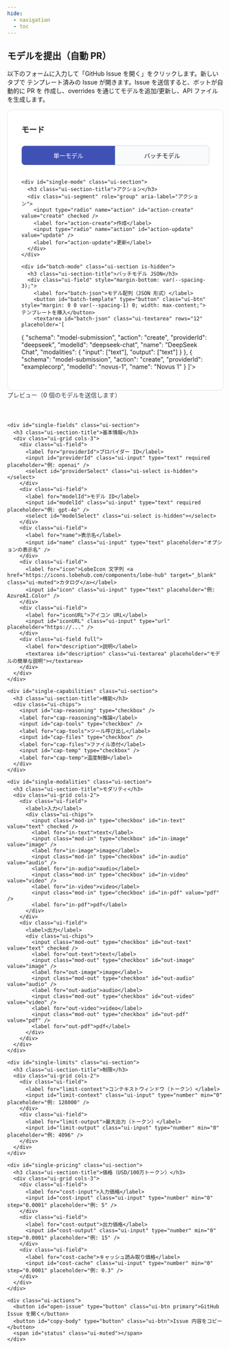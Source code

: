 ```yaml
---
hide:
  - navigation
  - toc
---
```


## モデルを提出（自動 PR）

以下のフォームに入力して「GitHub Issue を開く」をクリックします。新しいタブで
テンプレート済みの Issue が開きます。Issue を送信すると、ボットが自動的に PR を
作成し、overrides を通じてモデルを追加/更新し、API ファイルを生成します。

<style>
  /* 8px デザインシステム */
  :root {
    --spacing-1: 8px;   /* 基本間隔 */
    --spacing-2: 16px;  /* 小間隔 */
    --spacing-3: 24px;  /* 中間隔 */
    --spacing-4: 32px;  /* 大間隔 */
    --radius-sm: 8px;   /* 小角丸 */
    --radius-md: 12px;  /* 中角丸 */
    --shadow-sm: 0 1px 2px 0 rgba(0,0,0,0.05);
    --shadow-md: 0 4px 6px -1px rgba(0,0,0,0.1), 0 2px 4px -1px rgba(0,0,0,0.06);
  }

  /* カードコンテナ */
  .ui-card {
    background: var(--md-default-bg-color, #fff);
    border: 1px solid var(--md-default-fg-color--lightest, #e5e7eb);
    border-radius: var(--radius-md);
    padding: var(--spacing-4);
    box-shadow: var(--shadow-sm);
    max-width: 896px;
    margin: 0 auto;
  }

  /* タイトルスタイル */
  .ui-section {
    margin-bottom: var(--spacing-4);
  }
  .ui-section:last-child {
    margin-bottom: 0;
  }
  .ui-section-title {
    font-size: 18px;
    font-weight: 600;
    color: var(--md-default-fg-color, #1f2937);
    margin: 0 0 var(--spacing-2) 0;
    padding-bottom: var(--spacing-1);
    border-bottom: 1px solid var(--md-default-fg-color--lightest, #f3f4f6);
  }

  /* グリッドレイアウト */
  .ui-grid {
    display: grid;
    gap: var(--spacing-2);
  }
  .ui-grid.cols-2 {
    grid-template-columns: 1fr;
  }
  .ui-grid.cols-3 {
    grid-template-columns: 1fr;
  }
  @media (min-width: 640px) {
    .ui-grid.cols-2 {
      grid-template-columns: repeat(2, 1fr);
    }
    .ui-grid.cols-3 {
      grid-template-columns: repeat(2, 1fr);
    }
  }
  @media (min-width: 1024px) {
    .ui-grid.cols-3 {
      grid-template-columns: repeat(3, 1fr);
    }
  }

  /* フォームフィールド */
  .ui-field {
    display: flex;
    flex-direction: column;
  }
  .ui-field.full {
    grid-column: 1 / -1;
  }
  .ui-field label {
    font-size: 14px;
    font-weight: 500;
    color: var(--md-default-fg-color, #374151);
    margin-bottom: var(--spacing-1);
  }

  /* 入力スタイル */
  .ui-input,
  .ui-textarea,
  .ui-select {
    width: 100%;
    padding: 12px 16px;
    border: 1px solid var(--md-default-fg-color--lightest, #d1d5db);
    background: var(--md-default-bg-color, #fff);
    border-radius: var(--radius-sm);
    font: inherit;
    font-size: 14px;
    transition: all 0.2s ease;
  }
  .ui-input:focus,
  .ui-textarea:focus,
  .ui-select:focus {
    outline: none;
    border-color: var(--md-primary-fg-color, #4051b5);
    box-shadow: 0 0 0 3px rgba(64, 81, 181, 0.1);
  }
  .ui-textarea {
    min-height: 96px;
    resize: vertical;
    font-family: inherit;
  }
  .is-hidden { display: none !important; }

  /* チップコンポーネント */
  .ui-chips {
    display: grid;
    gap: var(--spacing-1);
    grid-template-columns: repeat(auto-fit, minmax(80px, max-content));
  }
  .ui-chips input {
    position: absolute;
    opacity: 0;
    pointer-events: none;
  }
  .ui-chips label {
    display: flex;
    align-items: center;
    justify-content: center;
    padding: var(--spacing-1) 12px;
    border: 1px solid var(--md-default-fg-color--lightest, #d1d5db);
    background: var(--md-default-bg-color, #fff);
    border-radius: var(--radius-sm);
    font-size: 13px;
    font-weight: 500;
    cursor: pointer;
    user-select: none;
    transition: all 0.2s ease;
    text-align: center;
  }
  .ui-chips label:hover {
    border-color: var(--md-primary-fg-color, #4051b5);
    background: var(--md-code-bg-color, #f8fafc);
  }
  .ui-chips input:checked + label {
    background: var(--md-primary-fg-color, #4051b5);
    color: #fff;
    border-color: var(--md-primary-fg-color, #4051b5);
  }

  /* セグメント制御 */
  .ui-segment {
    display: grid;
    grid-template-columns: repeat(2, 1fr);
    border: 1px solid var(--md-default-fg-color--lightest, #d1d5db);
    border-radius: var(--radius-sm);
    overflow: hidden;
    background: var(--md-code-bg-color, #f8fafc);
  }
  .ui-segment input {
    position: absolute;
    opacity: 0;
    pointer-events: none;
  }
  .ui-segment label {
    padding: 12px 16px;
    font-size: 14px;
    font-weight: 500;
    text-align: center;
    cursor: pointer;
    transition: all 0.2s ease;
    border-right: 1px solid var(--md-default-fg-color--lightest, #d1d5db);
  }
  .ui-segment label:last-child {
    border-right: none;
  }
  .ui-segment input:checked + label {
    background: var(--md-primary-fg-color, #4051b5);
    color: #fff;
  }

  /* ボタングループ */
  .ui-actions {
    display: grid;
    grid-auto-flow: column;
    grid-auto-columns: max-content;
    gap: 12px;
    align-items: center;
    padding-top: var(--spacing-3);
    border-top: 1px solid var(--md-default-fg-color--lightest, #f3f4f6);
  }
  .ui-btn {
    appearance: none;
    display: inline-flex;
    align-items: center;
    justify-content: center;
    padding: 12px 20px;
    border: 1px solid var(--md-default-fg-color--lightest, #d1d5db);
    background: var(--md-default-bg-color, #fff);
    color: var(--md-default-fg-color, #374151);
    border-radius: var(--radius-sm);
    font-size: 14px;
    font-weight: 500;
    cursor: pointer;
    transition: all 0.2s ease;
    text-decoration: none;
  }
  .ui-btn:hover {
    background: var(--md-code-bg-color, #f8fafc);
    border-color: var(--md-primary-fg-color, #4051b5);
  }
  .ui-btn.primary {
    background: var(--md-primary-fg-color, #4051b5);
    color: #fff;
    border-color: var(--md-primary-fg-color, #4051b5);
  }
  .ui-btn.primary:hover {
    background: var(--md-primary-fg-color, #3648a0);
  }
  .ui-muted {
    font-size: 13px;
    color: var(--md-default-fg-color--light, #6b7280);
  }
</style>

<div id="model-submit" data-repo="basellm/llm-metadata">
  <form onsubmit="return false" class="ui-card">
    <div class="ui-section">
      <h3 class="ui-section-title">モード</h3>
      <div class="ui-segment" role="group" aria-label="モード">
        <input type="radio" name="mode" id="mode-single" value="single" checked />
        <label for="mode-single">単一モデル</label>
        <input type="radio" name="mode" id="mode-batch" value="batch" />
        <label for="mode-batch">バッチモデル</label>
      </div>
    </div>

    <div id="single-mode" class="ui-section">
      <h3 class="ui-section-title">アクション</h3>
      <div class="ui-segment" role="group" aria-label="アクション">
        <input type="radio" name="action" id="action-create" value="create" checked />
        <label for="action-create">作成</label>
        <input type="radio" name="action" id="action-update" value="update" />
        <label for="action-update">更新</label>
      </div>
    </div>

    <div id="batch-mode" class="ui-section is-hidden">
      <h3 class="ui-section-title">バッチモデル JSON</h3>
      <div class="ui-field" style="margin-bottom: var(--spacing-3);">
        <label for="batch-json">モデル配列（JSON 形式）</label>
        <button id="batch-template" type="button" class="ui-btn" style="margin: 0 0 var(--spacing-1) 0; width: max-content;">テンプレートを挿入</button>
        <textarea id="batch-json" class="ui-textarea" rows="12" placeholder='[
  {
    "schema": "model-submission",
    "action": "create",
    "providerId": "deepseek",
    "modelId": "deepseek-chat",
    "name": "DeepSeek Chat",
    "modalities": { "input": ["text"], "output": ["text"] }
  },
  {
    "schema": "model-submission", 
    "action": "create",
    "providerId": "examplecorp",
    "modelId": "novus-1",
    "name": "Novus 1"
  }
]'></textarea>
      </div>
      <div id="batch-preview" class="ui-field">
        <label>プレビュー（<span id="batch-count">0</span> 個のモデルを送信します）</label>
        <div id="batch-list" class="ui-muted" style="font-size: 12px; max-height: 200px; overflow-y: auto; border: 1px solid var(--md-default-fg-color--lightest); border-radius: var(--radius-sm); padding: var(--spacing-2);"></div>
      </div>
    </div>

    <div id="single-fields" class="ui-section">
      <h3 class="ui-section-title">基本情報</h3>
      <div class="ui-grid cols-3">
        <div class="ui-field">
          <label for="providerId">プロバイダー ID</label>
          <input id="providerId" class="ui-input" type="text" required placeholder="例: openai" />
          <select id="providerSelect" class="ui-select is-hidden"></select>
        </div>
        <div class="ui-field">
          <label for="modelId">モデル ID</label>
          <input id="modelId" class="ui-input" type="text" required placeholder="例: gpt-4o" />
          <select id="modelSelect" class="ui-select is-hidden"></select>
        </div>
        <div class="ui-field">
          <label for="name">表示名</label>
          <input id="name" class="ui-input" type="text" placeholder="オプションの表示名" />
        </div>
        <div class="ui-field">
          <label for="icon">LobeIcon 文字列 <a href="https://icons.lobehub.com/components/lobe-hub" target="_blank" class="ui-muted">カタログ</a></label>
          <input id="icon" class="ui-input" type="text" placeholder="例: AzureAI.Color" />
        </div>
        <div class="ui-field">
          <label for="iconURL">アイコン URL</label>
          <input id="iconURL" class="ui-input" type="url" placeholder="https://..." />
        </div>
        <div class="ui-field full">
          <label for="description">説明</label>
          <textarea id="description" class="ui-textarea" placeholder="モデルの簡単な説明"></textarea>
        </div>
      </div>
    </div>

    <div id="single-capabilities" class="ui-section">
      <h3 class="ui-section-title">機能</h3>
      <div class="ui-chips">
        <input id="cap-reasoning" type="checkbox" />
        <label for="cap-reasoning">推論</label>
        <input id="cap-tools" type="checkbox" />
        <label for="cap-tools">ツール呼び出し</label>
        <input id="cap-files" type="checkbox" />
        <label for="cap-files">ファイル添付</label>
        <input id="cap-temp" type="checkbox" />
        <label for="cap-temp">温度制御</label>
      </div>
    </div>

    <div id="single-modalities" class="ui-section">
      <h3 class="ui-section-title">モダリティ</h3>
      <div class="ui-grid cols-2">
        <div class="ui-field">
          <label>入力</label>
          <div class="ui-chips">
            <input class="mod-in" type="checkbox" id="in-text" value="text" checked />
            <label for="in-text">text</label>
            <input class="mod-in" type="checkbox" id="in-image" value="image" />
            <label for="in-image">image</label>
            <input class="mod-in" type="checkbox" id="in-audio" value="audio" />
            <label for="in-audio">audio</label>
            <input class="mod-in" type="checkbox" id="in-video" value="video" />
            <label for="in-video">video</label>
            <input class="mod-in" type="checkbox" id="in-pdf" value="pdf" />
            <label for="in-pdf">pdf</label>
          </div>
        </div>
        <div class="ui-field">
          <label>出力</label>
          <div class="ui-chips">
            <input class="mod-out" type="checkbox" id="out-text" value="text" checked />
            <label for="out-text">text</label>
            <input class="mod-out" type="checkbox" id="out-image" value="image" />
            <label for="out-image">image</label>
            <input class="mod-out" type="checkbox" id="out-audio" value="audio" />
            <label for="out-audio">audio</label>
            <input class="mod-out" type="checkbox" id="out-video" value="video" />
            <label for="out-video">video</label>
            <input class="mod-out" type="checkbox" id="out-pdf" value="pdf" />
            <label for="out-pdf">pdf</label>
          </div>
        </div>
      </div>
    </div>

    <div id="single-limits" class="ui-section">
      <h3 class="ui-section-title">制限</h3>
      <div class="ui-grid cols-2">
        <div class="ui-field">
          <label for="limit-context">コンテキストウィンドウ（トークン）</label>
          <input id="limit-context" class="ui-input" type="number" min="0" placeholder="例: 128000" />
        </div>
        <div class="ui-field">
          <label for="limit-output">最大出力（トークン）</label>
          <input id="limit-output" class="ui-input" type="number" min="0" placeholder="例: 4096" />
        </div>
      </div>
    </div>

    <div id="single-pricing" class="ui-section">
      <h3 class="ui-section-title">価格（USD/100万トークン）</h3>
      <div class="ui-grid cols-3">
        <div class="ui-field">
          <label for="cost-input">入力価格</label>
          <input id="cost-input" class="ui-input" type="number" min="0" step="0.0001" placeholder="例: 5" />
        </div>
        <div class="ui-field">
          <label for="cost-output">出力価格</label>
          <input id="cost-output" class="ui-input" type="number" min="0" step="0.0001" placeholder="例: 15" />
        </div>
        <div class="ui-field">
          <label for="cost-cache">キャッシュ読み取り価格</label>
          <input id="cost-cache" class="ui-input" type="number" min="0" step="0.0001" placeholder="例: 0.3" />
        </div>
      </div>
    </div>

    <div class="ui-actions">
      <button id="open-issue" type="button" class="ui-btn primary">GitHub Issue を開く</button>
      <button id="copy-body" type="button" class="ui-btn">Issue 内容をコピー</button>
      <span id="status" class="ui-muted"></span>
    </div>
  </form>
</div>

<script>
  (function () {
    const root = document.getElementById('model-submit');
    const repo = root.getAttribute('data-repo') || 'basellm/llm-metadata';
    const API_BASE = (root.getAttribute('data-api') || 'https://basellm.github.io/llm-metadata/api').replace(/\/$/, '');

    function value(id) { return (document.getElementById(id)?.value || '').trim(); }
    function num(id) { const v = value(id); return v ? Number(v) : undefined; }
    function checked(id) { return !!document.getElementById(id)?.checked; }
    function gather(className) {
      return Array.from(document.querySelectorAll('.' + className))
        .filter(x => x.checked)
        .map(x => x.value);
    }

    function buildPayload() {
      const mode = document.querySelector('input[name="mode"]:checked')?.value || 'single';
      
      if (mode === 'batch') {
        try {
          const batchText = value('batch-json');
          if (!batchText) return [];
          const parsed = JSON.parse(batchText);
          return Array.isArray(parsed) ? parsed : [parsed];
        } catch (e) {
          console.error('Batch JSON parse error:', e);
          return [];
        }
      }
      
      const providerId = value('providerId') || undefined;
      const modelId = value('modelId') || undefined;
      const payload = {
        schema: 'model-submission',
        action: (document.querySelector('input[name="action"]:checked')?.value || 'create'),
        providerId, modelId,
        name: value('name') || undefined,
        description: value('description') || undefined,
        reasoning: checked('cap-reasoning') || undefined,
        tool_call: checked('cap-tools') || undefined,
        attachment: checked('cap-files') || undefined,
        temperature: checked('cap-temp') || undefined,
        icon: value('icon') || undefined,
        iconURL: value('iconURL') || undefined,
        modalities: { input: gather('mod-in'), output: gather('mod-out') },
        limit: { context: num('limit-context'), output: num('limit-output') },
        cost: { input: num('cost-input'), output: num('cost-output'), cache_read: num('cost-cache') },
      };
      const prune = (obj) => {
        if (!obj || typeof obj !== 'object') return obj;
        const out = Array.isArray(obj) ? [] : {};
        for (const [k, v] of Object.entries(obj)) {
          if (v === undefined || v === null) continue;
          if (typeof v === 'string' && v.trim() === '') continue;
          if (Array.isArray(v) && v.length === 0) continue;
          if (typeof v === 'object') {
            const pv = prune(v);
            if (pv === undefined || (typeof pv === 'object' && !Array.isArray(pv) && Object.keys(pv).length === 0)) continue;
            out[k] = pv;
          } else {
            out[k] = v;
          }
        }
        return out;
      };
      return prune(payload);
    }

    async function fetchJSON(url) {
      const res = await fetch(url, { cache: 'no-store' });
      if (!res.ok) throw new Error(`HTTP ${res.status}`);
      return res.json();
    }

    async function fetchFirstOk(urls) {
      for (const url of urls) {
        try { return await fetchJSON(url); } catch (_) {}
      }
      throw new Error('All fetch candidates failed');
    }

    function modelIdVariants(modelId) {
      const v = String(modelId || '');
      const underscore = v.replace(/:/g, '_');
      return Array.from(new Set([underscore, v].filter(Boolean)));
    }
    function normalizeId(id) {
      return String(id || '').replace(/:/g, '_');
    }

    async function loadProviders() {
      try {
        const data = await fetchJSON(`${API_BASE}/providers.json`).catch(() => fetchJSON(`${API_BASE}/newapi/vendors.json`));
        let list = [];
        if (Array.isArray(data)) list = data.map(x => x.id || x.name || x.providerId || x.key).filter(Boolean);
        else if (data && Array.isArray(data.providers)) list = data.providers.map(x => x.id || x.name || x.key).filter(Boolean);
        else list = Object.keys(data || {});
        const sel = document.getElementById('providerSelect');
        sel.innerHTML = '<option value="">プロバイダーを選択…</option>' + (list || []).sort().map(p => `<option value="${p}">${p}</option>`).join('');
      } catch (e) {
        console.error('loadProviders failed', e);
      }
    }

    async function loadModels(providerId) {
      try {
        if (!providerId) { document.getElementById('modelSelect').innerHTML = '<option value="">モデルを選択…</option>'; return; }
        let data = await fetchJSON(`${API_BASE}/providers/${encodeURIComponent(providerId)}.json`)
          .catch(() => fetchJSON(`${API_BASE}/i18n/ja/providers/${encodeURIComponent(providerId)}.json`));
        let models = [];
        if (Array.isArray(data?.models)) models = data.models.map(m => (typeof m === 'string' ? m : (m?.id || m?.modelId))).filter(Boolean);
        else if (data?.models && typeof data.models === 'object') models = Object.keys(data.models);
        if (!models.length) {
          const all = await fetchJSON(`${API_BASE}/newapi/models.json`).catch(() => fetchJSON(`${API_BASE}/i18n/ja/newapi/models.json`));
          if (Array.isArray(all)) models = all.filter(x => (x.providerId || x.provider || x.vendor) === providerId).map(x => x.id || x.modelId).filter(Boolean);
        }
        const sel = document.getElementById('modelSelect');
        sel.innerHTML = '<option value="">モデルを選択…</option>' + (models || []).filter(Boolean).sort().map(m => `<option value="${m}">${m}</option>`).join('');
      } catch (e) {
        console.error('loadModels failed', e);
      }
    }

    function setValue(id, val) {
      const el = document.getElementById(id);
      if (!el) return;
      if (val === undefined || val === null) return;
      const s = typeof val === 'string' ? val : String(val);
      if (s.trim() === '') return;
      el.value = s;
    }
    function setNumber(id, val) {
      if (val === undefined || val === null || isNaN(Number(val))) return;
      const el = document.getElementById(id);
      if (el) el.value = String(val);
    }
    function setChips(className, values) {
      if (!values || (Array.isArray(values) && values.length === 0)) return;
      const set = new Set((Array.isArray(values) ? values : [values]).map(v => String(v).toLowerCase()));
      Array.from(document.querySelectorAll('.' + className)).forEach((el) => {
        el.checked = set.has(String(el.value).toLowerCase());
      });
    }
    function pick(obj, keys) {
      for (const k of keys) {
        const parts = k.split('.');
        let cur = obj;
        let ok = true;
        for (const p of parts) {
          if (cur && Object.prototype.hasOwnProperty.call(cur, p)) cur = cur[p]; else { ok = false; break; }
        }
        if (ok && cur !== undefined && cur !== null) return cur;
      }
      return undefined;
    }
    async function loadModelDetail(providerId, modelId) {
      try {
        if (!providerId || !modelId) return;
        const variants = modelIdVariants(modelId);
        const encProv = encodeURIComponent(providerId);
        const candidateUrls = [];
        for (const v of variants) {
          const enc = encodeURIComponent(v);
          candidateUrls.push(
            `${API_BASE}/models/${encProv}/${enc}.json`,
            `${API_BASE}/i18n/ja/models/${encProv}/${enc}.json`
          );
        }
        let data = await fetchFirstOk(candidateUrls).catch(async () => {
          const all = await fetchFirstOk([
            `${API_BASE}/newapi/models.json`,
            `${API_BASE}/i18n/ja/newapi/models.json`,
          ]).catch(() => []);
          if (Array.isArray(all)) {
            const normVariants = new Set(variants.map(normalizeId));
            const found = all.find(x => (x.providerId || x.provider || x.vendor) === providerId && (normVariants.has(normalizeId(x.id)) || normVariants.has(normalizeId(x.modelId))));
            return found || {};
          }
          return {};
        });

        setValue('name', pick(data, ['name', 'displayName', 'title']));
        setValue('description', pick(data, ['description', 'desc', 'summary']));
        setValue('icon', pick(data, ['icon', 'lobeIcon']));
        setValue('iconURL', pick(data, ['iconURL', 'icon_url', 'logo']));

        const inMods = pick(data, ['modalities.input', 'input_modalities', 'input']);
        const outMods = pick(data, ['modalities.output', 'output_modalities', 'output']);
        setChips('mod-in', inMods);
        setChips('mod-out', outMods);

        setNumber('limit-context', pick(data, ['limit.context', 'context_window', 'contextWindow', 'context', 'contextTokens']));
        setNumber('limit-output', pick(data, ['limit.output', 'max_output_tokens', 'maxOutput', 'max_output', 'outputTokens']));

        const costInput = pick(data, ['cost.input', 'pricing.input', 'pricing.prompt', 'price.input', 'price_input', 'input_price']);
        const costOutput = pick(data, ['cost.output', 'pricing.output', 'pricing.completion', 'price.output', 'price_output', 'output_price']);
        const costCache = pick(data, ['cost.cache_read', 'pricing.cache_read', 'price.cache_read', 'cache_read_price']);
        setNumber('cost-input', costInput);
        setNumber('cost-output', costOutput);
        setNumber('cost-cache', costCache);

        const hasReasoning = !!pick(data, ['reasoning', 'features.reasoning', 'capabilities.reasoning', 'supportsReasoning']);
        const hasTools = !!pick(data, ['tool_call', 'tools', 'toolCalling', 'capabilities.tools', 'features.tools']);
        const hasAttach = !!pick(data, ['attachment', 'file', 'files', 'capabilities.files', 'features.files']);
        const hasTemp = !!pick(data, ['temperature', 'features.temperature', 'capabilities.temperature']);
        document.getElementById('cap-reasoning').checked = hasReasoning;
        document.getElementById('cap-tools').checked = hasTools;
        document.getElementById('cap-files').checked = hasAttach;
        document.getElementById('cap-temp').checked = hasTemp;

        const status = document.getElementById('status');
        if (status) status.textContent = '現在のモデル詳細を読み込みました。';
      } catch (e) {
        console.error('loadModelDetail failed', e);
      }
    }

    function setMode(mode) {
      const isUpdate = mode === 'update';
      const providerInput = document.getElementById('providerId');
      const providerSelect = document.getElementById('providerSelect');
      const modelInput = document.getElementById('modelId');
      const modelSelect = document.getElementById('modelSelect');

      // プロバイダーは常にドロップダウンを使用
      providerInput.classList.add('is-hidden');
      providerSelect.classList.remove('is-hidden');
      loadProviders();

      if (isUpdate) {
        modelInput.classList.add('is-hidden');
        modelSelect.classList.remove('is-hidden');
      } else {
        modelInput.classList.remove('is-hidden');
        modelSelect.classList.add('is-hidden');
        modelSelect.innerHTML = '';
      }
    }

    document.getElementById('providerSelect')?.addEventListener('change', function(){
      const providerId = this.value;
      document.getElementById('providerId').value = providerId || '';
      loadModels(providerId);
    });
    document.getElementById('modelSelect')?.addEventListener('change', function(){
      const modelId = this.value || '';
      document.getElementById('modelId').value = modelId;
      const providerId = document.getElementById('providerId').value || document.getElementById('providerSelect').value;
      loadModelDetail(providerId, modelId);
    });

    // モード切り替え
    function toggleMode() {
      const mode = document.querySelector('input[name="mode"]:checked')?.value || 'single';
      const isBatch = mode === 'batch';
      
      document.getElementById('single-mode').classList.toggle('is-hidden', isBatch);
      document.getElementById('batch-mode').classList.toggle('is-hidden', !isBatch);
      document.getElementById('single-fields').classList.toggle('is-hidden', isBatch);
      document.getElementById('single-capabilities').classList.toggle('is-hidden', isBatch);
      document.getElementById('single-modalities').classList.toggle('is-hidden', isBatch);
      document.getElementById('single-limits').classList.toggle('is-hidden', isBatch);
      document.getElementById('single-pricing').classList.toggle('is-hidden', isBatch);
      
      if (isBatch) {
        updateBatchPreview();
      }
    }
    
    // バッチプレビュー更新
    function updateBatchPreview() {
      try {
        const batchText = value('batch-json');
        const countEl = document.getElementById('batch-count');
        const listEl = document.getElementById('batch-list');
        
        if (!batchText.trim()) {
          countEl.textContent = '0';
          listEl.innerHTML = '<div style="color: #9ca3af;">JSON 配列を入力してください</div>';
          return;
        }
        
        const parsed = JSON.parse(batchText);
        const models = Array.isArray(parsed) ? parsed : [parsed];
        countEl.textContent = String(models.length);
        
        const items = models.map((m, i) => {
          const prov = m.providerId || '?';
          const model = m.modelId || '?';
          const action = m.action || 'create';
          const name = m.name || '';
          return `<div style="margin-bottom: 4px;"><strong>${i+1}.</strong> ${action} <code>${prov}/${model}</code> ${name ? `(${name})` : ''}</div>`;
        }).join('');
        
        listEl.innerHTML = items || '<div style="color: #9ca3af;">有効なモデルがありません</div>';
      } catch (e) {
        const countEl = document.getElementById('batch-count');
        const listEl = document.getElementById('batch-list');
        countEl.textContent = '0';
        listEl.innerHTML = `<div style="color: #ef4444;">JSON 形式エラー: ${e.message}</div>`;
      }
    }
    
    document.getElementById('mode-single')?.addEventListener('change', toggleMode);
    document.getElementById('mode-batch')?.addEventListener('change', toggleMode);
    document.getElementById('batch-json')?.addEventListener('input', updateBatchPreview);
    document.getElementById('batch-template')?.addEventListener('click', function(){
      const template = [
        {
          schema: 'model-submission',
          action: 'create',
          providerId: 'examplecorp',
          modelId: 'novus-1',
          id: 'novus-1',
          name: 'Novus 1',
          description: 'Fictional example multimodal model.',
          tags: ['example', 'fictional', 'demo'],
          icon: 'Novus.Color',
          iconURL: 'https://example.com/novus.png',
          reasoning: true,
          tool_call: true,
          attachment: true,
          temperature: true,
          modalities: { input: ['text', 'image', 'audio', 'video', 'pdf'], output: ['text', 'image', 'audio', 'video', 'pdf'] },
          limit: { context: 128000, output: 4096 },
          cost: { input: 5, output: 15, cache_read: 0.3 }
        },
        {
          schema: 'model-submission',
          action: 'update',
          providerId: 'deepseek',
          modelId: 'deepseek-chat',
          name: 'DeepSeek Chat',
          modalities: { input: ['text'], output: ['text'] }
        }
      ];
      const el = document.getElementById('batch-json');
      if (el) el.value = JSON.stringify(template, null, 2);
      updateBatchPreview();
    });
    
    document.getElementById('action-create')?.addEventListener('change', function(){ if (this.checked) setMode('create'); });
    document.getElementById('action-update')?.addEventListener('change', function(){ if (this.checked) setMode('update'); });
    
    toggleMode();
    setMode(document.querySelector('input[name="action"]:checked')?.value || 'create');

    function buildIssue() {
      const p = buildPayload();
      const mode = document.querySelector('input[name="mode"]:checked')?.value || 'single';
      
      let title, body;
      if (mode === 'batch' && Array.isArray(p)) {
        const count = p.length;
        const providers = [...new Set(p.map(m => m.providerId).filter(Boolean))];
        const providerList = providers.length > 3 ? `${providers.slice(0, 3).join(', ')} など ${providers.length} プロバイダー` : providers.join(', ');
        
        title = `[バッチ送信] ${count} モデル (${providerList})`;
        
        const modelList = p.map((m, i) => {
          const prov = m.providerId || '不明';
          const model = m.modelId || '不明';
          const action = m.action === 'update' ? '更新' : '作成';
          const name = m.name ? ` - ${m.name}` : '';
          return `${i + 1}. **${action}** \`${prov}/${model}\`${name}`;
        }).join('\n');
        
        body = [
          `🚀 **バッチモデル送信リクエスト**`,
          ``,
          `この Issue はウェブサイトフォーム（バッチモード）から生成されました。ボットが自動的に処理して PR を作成します。`,
          ``,
          `## 📋 送信概要`,
          `- **総数**: ${count} モデル`,
          `- **プロバイダー**: ${providerList}`,
          `- **モード**: バッチ処理`,
          ``,
          `## 📝 モデル詳細`,
          modelList,
          ``,
          `## 🔧 技術情報`,
          `<details><summary>完全な JSON データ</summary>`,
          '',
          '```json',
          JSON.stringify(p, null, 2),
          '```',
          '',
          `</details>`,
          ``,
          `---`,
          `*この Issue は自動的に処理され、各モデルの個別のオーバーライドファイルが作成されます*`,
        ].join('\n');
      } else {
        const single = Array.isArray(p) ? p[0] || {} : p;
        const action = single.action === 'update' ? '更新' : '作成';
        const actionIcon = single.action === 'update' ? '✏️' : '➕';
        
        title = `[${action}モデル] ${single.providerId ?? 'unknown'}/${single.modelId ?? 'unknown'}`;
        
        body = [
          `${actionIcon} **${action}モデルリクエスト**`,
          ``,
          `この Issue はウェブサイトフォームから生成されました。ボットが自動的に処理して PR を作成します。`,
          ``,
          `## 📋 モデル情報`,
          `- **プロバイダー**: \`${single.providerId ?? '未指定'}\``,
          `- **モデル ID**: \`${single.modelId ?? '未指定'}\``,
          single.name ? `- **表示名**: ${single.name}` : '',
          single.description ? `- **説明**: ${single.description}` : '',
          `- **アクションタイプ**: ${action}`,
          ``,
          `## 🔧 技術情報`,
          `<details><summary>完全な設定データ</summary>`,
          '',
          '```json',
          JSON.stringify(single, null, 2),
          '```',
          '',
          `</details>`,
          ``,
          `---`,
          `*この Issue は自動的に処理され、対応するモデルオーバーライドファイルが生成されます*`,
        ].filter(Boolean).join('\n');
      }
      return { title, body };
    }

    function openIssue() {
      const { title, body } = buildIssue();
      const url = new URL(`https://github.com/${repo}/issues/new`);
      const params = new URLSearchParams({ title, body, labels: 'model-submission' });
      url.search = params.toString();
      const full = url.toString();
      if (full.length > 7500) {
        navigator.clipboard?.writeText(body);
        document.getElementById('status').textContent = '内容をクリップボードにコピーしました。ページが開いた後に貼り付けてください。';
        const u = new URL(`https://github.com/${repo}/issues/new`);
        u.search = new URLSearchParams({ title, labels: 'model-submission' }).toString();
        window.open(u.toString(), '_blank');
      } else {
        window.open(full, '_blank');
      }
    }

    document.getElementById('open-issue').addEventListener('click', openIssue);
    document.getElementById('copy-body').addEventListener('click', function(){
      const { body } = buildIssue();
      navigator.clipboard?.writeText(body);
      document.getElementById('status').textContent = 'クリップボードにコピーしました';
    });
  })();
</script>